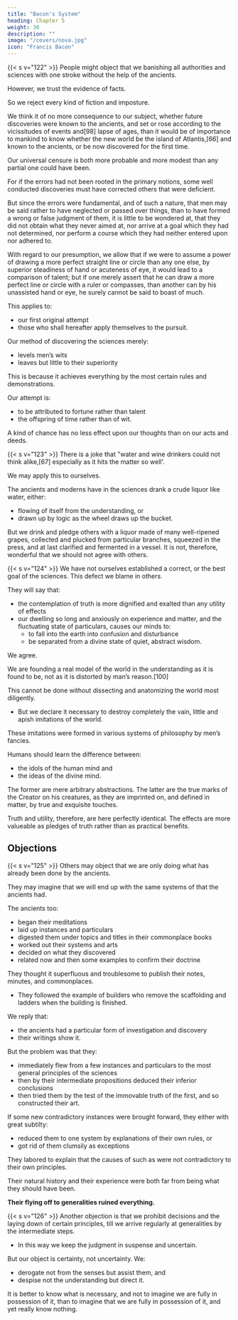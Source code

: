 ```yaml
---
title: "Bacon's System"
heading: Chapter 5
weight: 30
description: ""
image: "/covers/nova.jpg"
icon: "Francis Bacon"
---
```


{{< s v="122" >}} People might object that we <!-- are being singular and harsh for trying to --> banishing all authorities and sciences with one stroke <!-- and assault by our own efforts --> without the help of the ancients.

<!-- Now we are aware, that had we been ready to act otherwise than sincerely, it was not difficult to refer our present method to remote ages, prior to those of the Greeks (since the sciences in all probability flourished more in their natural state, though silently, than when they were paraded with the fifes and trumpets of the Greeks); or even (in parts, at least) to some of the Greeks themselves, and to derive authority and honor from thence; as men of no family labor to raise and form nobility for themselves in some ancient line, by the help of genealogies.  -->

However, we trust the evidence of facts. 

So we reject every kind of fiction and imposture. 

We think it of no more consequence to our subject, whether future discoveries were known to the ancients, and set or rose according to the vicissitudes of events and[98] lapse of ages, than it would be of importance to mankind to know whether the new world be the island of Atlantis,[66] and known to the ancients, or be now discovered for the first time.


<!-- With regard to the  -->Our universal censure <!-- we have bestowed, it is quite clear, to any one who properly considers the matter, that it --> is both more probable and more modest than any partial one could have been. 

For if the errors had not been rooted in the primary notions, some well conducted discoveries must have corrected others that were deficient. 

But since the errors were fundamental, and of such a nature, that men may be said rather to have neglected or passed over things, than to have formed a wrong or false judgment of them, it is little to be wondered at, that they did not obtain what they never aimed at, nor arrive at a goal which they had not determined, nor perform a course which they had neither entered upon nor adhered to.

With regard to our presumption, we allow that if we were to assume a power of drawing a more perfect straight line or circle than any one else, by superior steadiness of hand or acuteness of eye, it would lead to a comparison of talent; but if one merely assert that he can draw a more perfect line or circle with a ruler or compasses, than another can by his unassisted hand or eye, he surely cannot be said to boast of much. 

This applies to:
- our first original attempt
- those who shall hereafter apply themselves to the pursuit. 

Our method of discovering the sciences merely:
- levels men’s wits
- leaves but little to their superiority

This is because it achieves everything by the most certain rules and demonstrations.

Our attempt is:
- to be attributed to fortune rather than talent
- the offspring of time rather than of wit.

A kind of chance has no less effect upon our thoughts than on our acts and deeds.

{{< s v="123" >}} There is a joke that "water and wine drinkers could not think alike,[67] especially as it hits the matter so well'. 

We may apply this to ourselves. 

The ancients and moderns have in the sciences drank a crude liquor like water, either:
- flowing of itself from the understanding, or
- drawn up by logic as the wheel draws up the bucket. 

But we drink and pledge others with a liquor made of many well-ripened grapes, collected and plucked from particular branches, squeezed in the press, and at last clarified and fermented in a vessel. It is not, therefore, wonderful that we should not agree with others.

{{< s v="124" >}} We have not ourselves established a correct, or the best goal of the sciences. This defect we blame in others. 

They will say that:
- the contemplation of truth is more dignified and exalted than any utility of effects
- our dwelling so long and anxiously on experience and matter, and the fluctuating state of particulars, causes our minds to:
  - to fall into the earth into confusion and disturbance
  - be separated from a divine state of quiet, abstract wisdom. 

We agree. <!--  willingly assent to their reasoning, and are most anxious to effect the very point they hint at and require.  -->

We are founding a real model of the world in the understanding as it is found to be, not as it is distorted by man’s reason.[100] 

This cannot be done without dissecting and anatomizing the world most diligently.
- But we declare it necessary to destroy completely the vain, little and apish imitations of the world. 

These imitations were formed in various systems of philosophy by men’s fancies. 

Humans should learn the difference between:
- the idols of the human mind and
- the ideas of the divine mind. 

The former are mere arbitrary abstractions. The latter are the true marks of the Creator on his creatures, as they are imprinted on, and defined in matter, by true and exquisite touches. 

Truth and utility, therefore, are here perfectly identical. The effects are more valueable as pledges of truth rather than as practical benefits<!--  on men -->.


## Objections

{{< s v="125" >}} Others may object that we are only doing what has already been done by the ancients. 

They may imagine that we will end up <!--  after all this stir and exertion, we shall at last arrive --> with the same systems of that the ancients had. 

The ancients too:
- began their meditations
- laid up instances and particulars
- digested them under topics and titles in their commonplace books
- worked out their systems and arts
- decided on what they discovered
- related now and then some examples to confirm their doctrine

They thought it superfluous and troublesome to publish their notes, minutes, and commonplaces. 
- They followed the example of builders who remove the scaffolding and ladders when the building is finished. 

We reply that:
- the ancients had a particular form of investigation and discovery
- their writings show it. 

But the problem was that they:
- immediately flew from a few instances and particulars<!--  (after adding some common notions, and a few generally received opinions most in vogue) --> to the most general principles of the sciences
- then by their intermediate propositions deduced their inferior conclusions
- then tried them by the test of the immovable truth of the first, and so constructed their art. 

If some new contradictory instances were brought forward<!-- , which contradicted their dogmas -->, they either with great subtilty:
- reduced them to one system by explanations of their own rules, or
- got rid of them clumsily as exceptions

They labored to explain that the causes of such as were not contradictory to their own principles.

Their natural history and their experience were both far from being what they should have been. 

**Their flying off to generalities ruined everything.**


{{< s v="126" >}} Another objection is that we prohibit decisions and the laying down of certain principles, till we arrive regularly at generalities by the intermediate steps. 
- In this way we keep the judgment in suspense and uncertain. 

But our object is certainty, not uncertainty. We:
- derogate not from the senses but assist them, and
- despise not the understanding but direct it. 

It is better to know what is necessary, and not to imagine we are fully in possession of it, than to imagine that we are fully in possession of it, and yet really know nothing.


